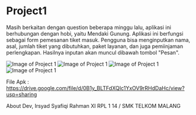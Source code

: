 # Project1

Masih berkaitan dengan question beberapa minggu lalu, aplikasi ini berhubungan dengan hobi, yaitu Mendaki Gunung. Aplikasi ini berfungsi
sebagai form pemesanan tiket masuk. Pengguna bisa menginputkan nama, asal, jumlah tiket yang dibutuhkan, paket layanan, dan juga pemiinjaman
perlengkapan. Hasilnya inputan akan muncul dibawah tombol "Pesan". 

![Image of Project 1](https://drive.google.com/a/smktelkom-mlg.sch.id/file/d/0B0CFNfwjtPvWNUxVakg2RUJYSlk/view?usp=sharing)
![Image of Project 1](https://drive.google.com/a/smktelkom-mlg.sch.id/file/d/0B0CFNfwjtPvWTUpaWW5DOHdrV0U/view?usp=sharing)
![Image of Project 1](https://drive.google.com/a/smktelkom-mlg.sch.id/file/d/0B0CFNfwjtPvWZXlHUUJGN0M2Q2M/view?usp=sharing)
![Image of Project 1](https://drive.google.com/a/smktelkom-mlg.sch.id/file/d/0B0CFNfwjtPvWM3NkamtHQjFrMU0/view?usp=sharing)


File Apk : https://drive.google.com/file/d/0B1y_BLTFdXQIc1YxOV9rRHdDaHc/view?usp=sharing


About Dev,
Irsyad Syafiqi Rahman
XI RPL 1
14 / 
SMK TELKOM MALANG
